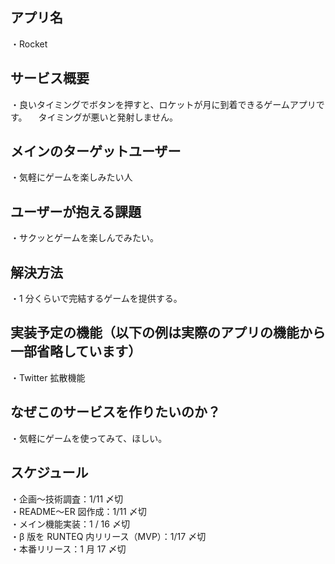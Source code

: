 
## アプリ名

・Rocket

## サービス概要

・良いタイミングでボタンを押すと、ロケットが月に到着できるゲームアプリです。
　タイミングが悪いと発射しません。

## メインのターゲットユーザー

・気軽にゲームを楽しみたい人

## ユーザーが抱える課題

・サクッとゲームを楽しんでみたい。

## 解決方法

・1 分くらいで完結するゲームを提供する。

## 実装予定の機能（以下の例は実際のアプリの機能から一部省略しています）
・Twitter 拡散機能

## なぜこのサービスを作りたいのか？
・気軽にゲームを使ってみて、ほしい。

## スケジュール
・企画〜技術調査：1/11 〆切 <br>
・README〜ER 図作成：1/11 〆切  <br>
・メイン機能実装：1 / 16 〆切  <br>
・β 版を RUNTEQ 内リリース（MVP）：1/17 〆切 <br>
・本番リリース：1 月 17 〆切

